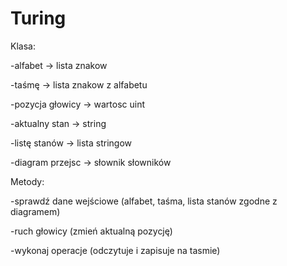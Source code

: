 # Turing

Klasa:

-alfabet		-> lista znakow

-taśmę		-> lista znakow z alfabetu

-pozycja głowicy	-> wartosc uint

-aktualny stan 	-> string

-listę stanów	-> lista stringow

-diagram przejsc	-> słownik słowników

Metody:

-sprawdź dane wejściowe (alfabet, taśma, lista stanów zgodne z diagramem)

-ruch głowicy (zmień aktualną pozycję)

-wykonaj operacje (odczytuje i zapisuje na tasmie)
